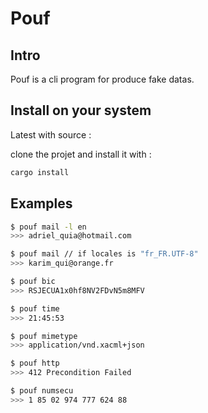 # Pouf

## Intro

Pouf is a cli program for produce fake datas.

## Install on your system

Latest with source :

clone the projet and install it with :

```bash
cargo install
```

## Examples

```bash
$ pouf mail -l en
>>> adriel_quia@hotmail.com
```

```bash
$ pouf mail // if locales is "fr_FR.UTF-8"
>>> karim_qui@orange.fr
```

```bash
$ pouf bic
>>> RSJECUA1x0hf8NV2FDvN5m8MFV
```

```bash
$ pouf time
>>> 21:45:53
```

```bash
$ pouf mimetype
>>> application/vnd.xacml+json
```

```bash
$ pouf http
>>> 412 Precondition Failed
```

```bash
$ pouf numsecu
>>> 1 85 02 974 777 624 88
```
